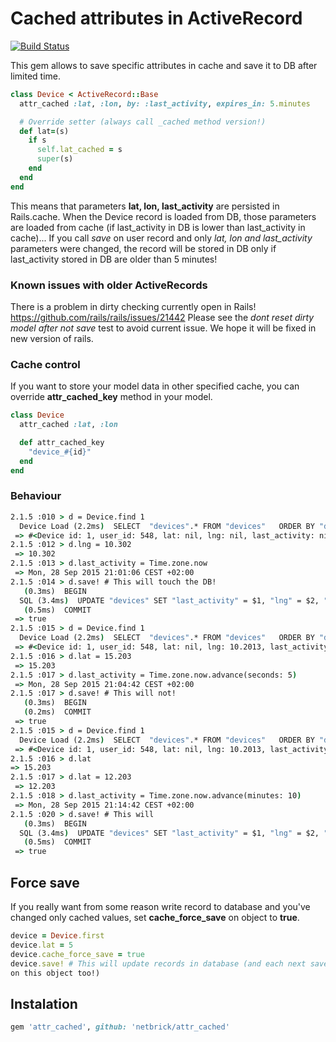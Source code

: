 # Cached attributes in ActiveRecord

[![Build Status](https://travis-ci.org/netbrick/attr_cached.svg)](https://travis-ci.org/netbrick/attr_cached)

This gem allows to save specific attributes in cache and save it to DB after limited time.

```ruby
class Device < ActiveRecord::Base
  attr_cached :lat, :lon, by: :last_activity, expires_in: 5.minutes

  # Override setter (always call _cached method version!)
  def lat=(s)
    if s
      self.lat_cached = s
      super(s)
    end
  end
end
```

This means that parameters **lat, lon, last_activity** are persisted in Rails.cache. When the Device record is loaded from DB, those parameters are loaded from cache (if last_activity in DB is lower than last_activity in cache)... If you call *save* on user record and only *lat, lon and last_activity* parameters were changed, the record will be stored in DB only if last_activity stored in DB are older than 5 minutes!

### Known issues with older ActiveRecords

There is a problem in dirty checking currently open in Rails!
https://github.com/rails/rails/issues/21442
Please see the *dont reset dirty model after not save* test to avoid current issue. We hope it will be
fixed in new version of rails.

### Cache control

If you want to store your model data in other specified cache, you can
override **attr_cached_key** method in your model.

```ruby
class Device
  attr_cached :lat, :lon

  def attr_cached_key
    "device_#{id}"
  end
end
```

### Behaviour

```cmd
2.1.5 :010 > d = Device.find 1
  Device Load (2.2ms)  SELECT  "devices".* FROM "devices"   ORDER BY "devices"."id" DESC LIMIT 1
 => #<Device id: 1, user_id: 548, lat: nil, lng: nil, last_activity: nil, created_at: "2015-09-25 14:24:45", updated_at: "2015-09-28 15:40:25">
2.1.5 :012 > d.lng = 10.302
 => 10.302
2.1.5 :013 > d.last_activity = Time.zone.now
 => Mon, 28 Sep 2015 21:01:06 CEST +02:00
2.1.5 :014 > d.save! # This will touch the DB!
   (0.3ms)  BEGIN
  SQL (3.4ms)  UPDATE "devices" SET "last_activity" = $1, "lng" = $2, "updated_at" = $4 WHERE "devices"."id" = 1  [["last_activity", "2015-09-28 19:01:06.955555"], ["lng", 10.203], ["updated_at", "2015-09-28 19:02:40.173626"]]
   (0.5ms)  COMMIT
 => true
2.1.5 :015 > d = Device.find 1
  Device Load (2.2ms)  SELECT  "devices".* FROM "devices"   ORDER BY "devices"."id" DESC LIMIT 1
 => #<Device id: 1, user_id: 548, lat: nil, lng: 10.2013, last_activity:  "2015-09-28 19:01:06.955555", created_at: "2015-09-25 14:24:45", updated_at: "2015-09-28 19:02:40.173626">
2.1.5 :016 > d.lat = 15.203
 => 15.203
2.1.5 :017 > d.last_activity = Time.zone.now.advance(seconds: 5)
 => Mon, 28 Sep 2015 21:04:42 CEST +02:00
2.1.5 :017 > d.save! # This will not!
   (0.3ms)  BEGIN
   (0.2ms)  COMMIT
 => true
2.1.5 :015 > d = Device.find 1
  Device Load (2.2ms)  SELECT  "devices".* FROM "devices"   ORDER BY "devices"."id" DESC LIMIT 1
 => #<Device id: 1, user_id: 548, lat: nil, lng: 10.2013, last_activity:  "2015-09-28 19:01:06.955555", created_at: "2015-09-25 14:24:45", updated_at: "2015-09-28 19:02:40.173626">
2.1.5 :016 > d.lat
=> 15.203
2.1.5 :017 > d.lat = 12.203
 => 12.203
2.1.5 :018 > d.last_activity = Time.zone.now.advance(minutes: 10)
 => Mon, 28 Sep 2015 21:14:42 CEST +02:00
2.1.5 :020 > d.save! # This will
   (0.3ms)  BEGIN
  SQL (3.4ms)  UPDATE "devices" SET "last_activity" = $1, "lng" = $2, "updated_at" = $4 WHERE "devices"."id" = 1  [["last_activity", "2015-09-28 19:14:42.952355"], ["lng", 12.203], ["updated_at", "2015-09-28 19:10:20.174329"]]
   (0.5ms)  COMMIT
 => true
```

## Force save

If you really want from some reason write record to database and you've
changed only cached values, set **cache_force_save** on object to
**true**.

```ruby
device = Device.first
device.lat = 5
device.cache_force_save = true
device.save! # This will update records in database (and each next save
on this object too!)
```

## Instalation

```ruby
gem 'attr_cached', github: 'netbrick/attr_cached'
```
